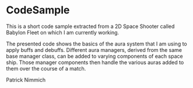 # CodeSample
This is a short code sample extracted from a 2D Space Shooter called Babylon Fleet on which I am currently working. 

The presented code shows the basics of the aura system that I am using to apply buffs and debuffs. Different aura managers, derived from the same base manager class, can be added to varying components of each space ship. Those manager components then handle the various auras added to them over the course of a match.

Patrick Nimmich
